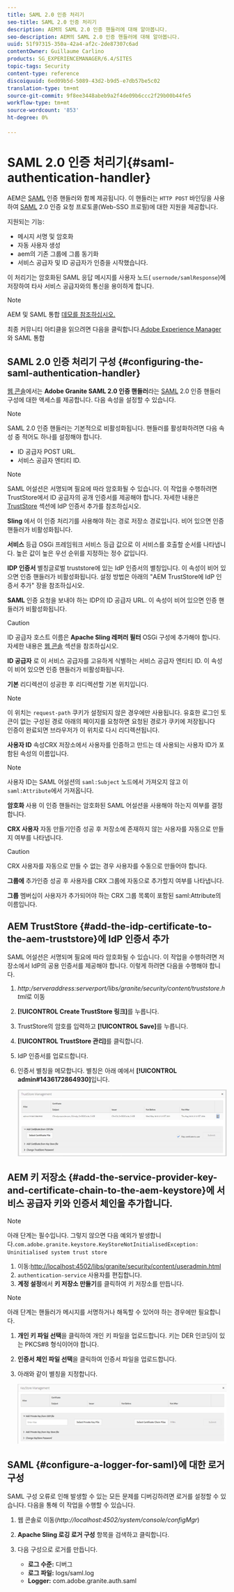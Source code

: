 ```yaml
---
title: SAML 2.0 인증 처리기
seo-title: SAML 2.0 인증 처리기
description: AEM의 SAML 2.0 인증 핸들러에 대해 알아봅니다.
seo-description: AEM의 SAML 2.0 인증 핸들러에 대해 알아봅니다.
uuid: 51f97315-350a-42a4-af2c-2de87307c6ad
contentOwner: Guillaume Carlino
products: SG_EXPERIENCEMANAGER/6.4/SITES
topic-tags: Security
content-type: reference
discoiquuid: 6ed09b5d-5089-43d2-b9d5-e7db57be5c02
translation-type: tm+mt
source-git-commit: 9f8ee3448abeb9a2f4de09b6ccc2f29b00b44fe5
workflow-type: tm+mt
source-wordcount: '853'
ht-degree: 0%

---
```



# SAML 2.0 인증 처리기{#saml-authentication-handler}

AEM은 [SAML](http://saml.xml.org/saml-specifications) 인증 핸들러와 함께 제공됩니다. 이 핸들러는 `HTTP POST` 바인딩을 사용하여 [SAML](http://saml.xml.org/saml-specifications) 2.0 인증 요청 프로토콜(Web-SSO 프로필)에 대한 지원을 제공합니다.

지원되는 기능:

* 메시지 서명 및 암호화
* 자동 사용자 생성
* aem의 기존 그룹에 그룹 동기화
* 서비스 공급자 및 ID 공급자가 인증을 시작했습니다.

이 처리기는 암호화된 SAML 응답 메시지를 사용자 노드( `usernode/samlResponse`)에 저장하여 타사 서비스 공급자와의 통신을 용이하게 합니다.

>[!NOTE]
>
>AEM 및 SAML 통합 [ 데모를 참조하십시오.](https://helpx.adobe.com/experience-manager/kb/simple-saml-demo.html)
>
>최종 커뮤니티 아티클을 읽으려면 다음을 클릭합니다.[Adobe Experience Manager](https://helpx.adobe.com/experience-manager/using/aem63_saml.html)와 SAML 통합

## SAML 2.0 인증 처리기 구성 {#configuring-the-saml-authentication-handler}

[웹 콘솔](/help/sites-deploying/configuring-osgi.md)에서는 **Adobe Granite SAML 2.0 인증 핸들러**&#x200B;라는 [SAML](http://saml.xml.org/saml-specifications) 2.0 인증 핸들러 구성에 대한 액세스를 제공합니다. 다음 속성을 설정할 수 있습니다.

>[!NOTE]
>
>SAML 2.0 인증 핸들러는 기본적으로 비활성화됩니다. 핸들러를 활성화하려면 다음 속성 중 적어도 하나를 설정해야 합니다.
>
>* ID 공급자 POST URL.
>* 서비스 공급자 엔티티 ID.

>



>[!NOTE]
>
>SAML 어설션은 서명되며 필요에 따라 암호화될 수 있습니다. 이 작업을 수행하려면 TrustStore에서 ID 공급자의 공개 인증서를 제공해야 합니다. 자세한 내용은 [TrustStore](/help/sites-administering/saml-2-0-authenticationhandler.md#add-the-idp-certificate-to-the-aem-truststore) 섹션에 IdP 인증서 추가를 참조하십시오.

**Sling** 에서 이 인증 처리기를 사용해야 하는 경로 저장소 경로입니다. 비어 있으면 인증 핸들러가 비활성화됩니다.

**서비스** 등급 OSGi 프레임워크 서비스 등급 값으로 이 서비스를 호출할 순서를 나타냅니다. 높은 값이 높은 우선 순위를 지정하는 정수 값입니다.

**IDP 인증서** 별칭글로벌 truststore에 있는 IdP 인증서의 별칭입니다. 이 속성이 비어 있으면 인증 핸들러가 비활성화됩니다. 설정 방법은 아래의 &quot;AEM TrustStore에 IdP 인증서 추가&quot; 장을 참조하십시오.

**SAML** 인증 요청을 보내야 하는 IDP의 ID 공급자 URL. 이 속성이 비어 있으면 인증 핸들러가 비활성화됩니다.

>[!CAUTION]
>
>ID 공급자 호스트 이름은 **Apache Sling 레퍼러 필터** OSGi 구성에 추가해야 합니다. 자세한 내용은 [웹 콘솔](/help/sites-deploying/configuring-osgi.md) 섹션을 참조하십시오.

**ID 공급자** 로 이 서비스 공급자를 고유하게 식별하는 서비스 공급자 엔티티 ID. 이 속성이 비어 있으면 인증 핸들러가 비활성화됩니다.

**기본** 리디렉션이 성공한 후 리디렉션할 기본 위치입니다.

>[!NOTE]
>
>이 위치는 `request-path` 쿠키가 설정되지 않은 경우에만 사용됩니다. 유효한 로그인 토큰이 없는 구성된 경로 아래의 페이지를 요청하면 요청된 경로가 쿠키에 저장됩니다\
>인증이 완료되면 브라우저가 이 위치로 다시 리디렉션됩니다.

**사용자 ID** 속성CRX 저장소에서 사용자를 인증하고 만드는 데 사용되는 사용자 ID가 포함된 속성의 이름입니다.

>[!NOTE]
>
>사용자 ID는 SAML 어설션의 `saml:Subject` 노드에서 가져오지 않고 이 `saml:Attribute`에서 가져옵니다.

**암호화** 사용 이 인증 핸들러는 암호화된 SAML 어설션을 사용해야 하는지 여부를 결정합니다.

**CRX 사용자** 자동 만들기인증 성공 후 저장소에 존재하지 않는 사용자를 자동으로 만들지 여부를 나타냅니다.

>[!CAUTION]
>
>CRX 사용자를 자동으로 만들 수 없는 경우 사용자를 수동으로 만들어야 합니다.

**그룹에** 추가인증 성공 후 사용자를 CRX 그룹에 자동으로 추가할지 여부를 나타냅니다.

**그룹** 멤버십이 사용자가 추가되어야 하는 CRX 그룹 목록이 포함된 saml:Attribute의 이름입니다.

## AEM TrustStore {#add-the-idp-certificate-to-the-aem-truststore}에 IdP 인증서 추가

SAML 어설션은 서명되며 필요에 따라 암호화될 수 있습니다. 이 작업을 수행하려면 저장소에서 IdP의 공용 인증서를 제공해야 합니다. 이렇게 하려면 다음을 수행해야 합니다.

1. *http:/serveraddress:serverport/libs/granite/security/content/truststore.html*&#x200B;로 이동
1. **[!UICONTROL Create TrustStore 링크]**&#x200B;를 누릅니다.
1. TrustStore의 암호를 입력하고 **[!UICONTROL Save]**&#x200B;를 누릅니다.
1. **[!UICONTROL TrustStore 관리]**&#x200B;를 클릭합니다.
1. IdP 인증서를 업로드합니다.
1. 인증서 별칭을 메모합니다. 별칭은 아래 예에서 **[!UICONTROL admin#1436172864930]**&#x200B;입니다.

   ![chlimage_1-372](assets/chlimage_1-372.png)

## AEM 키 저장소 {#add-the-service-provider-key-and-certificate-chain-to-the-aem-keystore}에 서비스 공급자 키와 인증서 체인을 추가합니다.

>[!NOTE]
>
>아래 단계는 필수입니다. 그렇지 않으면 다음 예외가 발생합니다.`com.adobe.granite.keystore.KeyStoreNotInitialisedException: Uninitialised system trust store`

1. 이동:[http://localhost:4502/libs/granite/security/content/useradmin.html](http://localhost:4502/libs/granite/security/content/useradmin.html)
1. `authentication-service` 사용자를 편집합니다.
1. **계정 설정**&#x200B;에서 **키 저장소 만들기**&#x200B;를 클릭하여 키 저장소를 만듭니다.

>[!NOTE]
>
>아래 단계는 핸들러가 메시지를 서명하거나 해독할 수 있어야 하는 경우에만 필요합니다.

1. **개인 키 파일 선택**&#x200B;을 클릭하여 개인 키 파일을 업로드합니다. 키는 DER 인코딩이 있는 PKCS#8 형식이어야 합니다.
1. **인증서 체인 파일 선택**&#x200B;을 클릭하여 인증서 파일을 업로드합니다.
1. 아래와 같이 별칭을 지정합니다.

   ![chlimage_1-373](assets/chlimage_1-373.png)

## SAML {#configure-a-logger-for-saml}에 대한 로거 구성

SAML 구성 오류로 인해 발생할 수 있는 모든 문제를 디버깅하려면 로거를 설정할 수 있습니다. 다음을 통해 이 작업을 수행할 수 있습니다.

1. 웹 콘솔로 이동(*http://localhost:4502/system/console/configMgr*)
1. **Apache Sling 로깅 로거 구성** 항목을 검색하고 클릭합니다.
1. 다음 구성으로 로거를 만듭니다.

   * **로그 수준:** 디버그
   * **로그 파일:** logs/saml.log
   * **Logger:** com.adobe.granite.auth.saml

